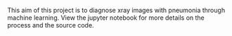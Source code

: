 This aim of this project is to diagnose xray images with pneumonia through machine learning. View the jupyter notebook for more details on the process and the source code.
